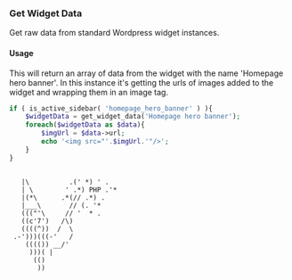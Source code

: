 ### Get Widget Data

Get raw data from standard Wordpress widget instances.

#### Usage

This will return an array of data from the widget with the name 'Homepage hero banner'. In this instance it's getting the urls of images added to the widget and wrapping them in an image tag.

```php
if ( is_active_sidebar( 'homepage_hero_banner' ) ){
    $widgetData = get_widget_data('Homepage hero banner');
    foreach($widgetData as $data){
        $imgUrl = $data->url;
        echo '<img src="'.$imgUrl.'"/>';
    }
}
```
```

   |\          .(' *) ' .
   | \        ' .*) PHP .'*
   |(*\      .*(// .*) .
   |___\       // (. '*
   ((("'\     // '  * .
   ((c'7')   /\)
   ((((^))  /  \
 .-')))(((-'   /
    (((()) __/'
     )))( |
      (()
       ))

```
